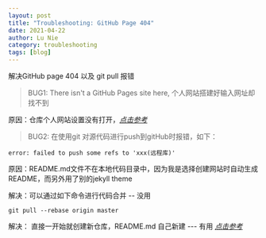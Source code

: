 ```yaml
---
layout: post
title: "Troubleshooting: GitHub Page 404"
date: 2021-04-22
author: Lu Nie 
category: troubleshooting
tags: [blog]
---
```

解决GitHub page 404 以及 git pull 报错




> BUG1:  There isn't a GitHub Pages site here, 个人网站搭建好输入网址却找不到

原因：仓库个人网站设置没有打开，[*点击参考*](https://zhuanlan.zhihu.com/p/91652100)


> BUG2:  在使用git 对源代码进行push到gitHub时报错，如下：
```
error: failed to push some refs to 'xxx(远程库)'
```
原因：README.md文件不在本地代码目录中，因为我是选择创建网站时自动生成README，而另外用了别的jekyll theme

解决：可以通过如下命令进行代码合并 -- 没用
```
git pull --rebase origin master
```

解决： 直接一开始就创建新仓库，README.md 自己新建 --- 有用
[*点击参考*](https://blog.csdn.net/qq_45893999/article/details/106273214?utm_medium=distribute.pc_feed_404.none-task-blog-2~default~BlogCommendFromBaidu~default-3.nonecase&dist_request_id=&depth_1-utm_source=distribute.pc_feed_404.none-task-blog-2~default~BlogCommendFromBaidu~default-3.nonecas)









